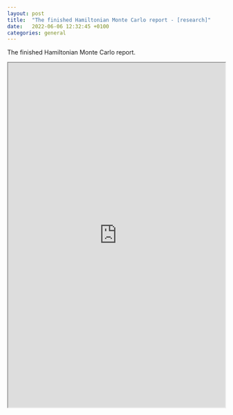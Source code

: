 ```yaml
---
layout: post
title:  "The finished Hamiltonian Monte Carlo report - [research]"
date:   2022-06-06 12:32:45 +0100
categories: general
---
```

The finished Hamiltonian Monte Carlo report.



<iframe src="https://drive.google.com/file/d/1unPDj0vLb89v5y-49ZH8iwYl86-Of5XK/preview" width="100%" height="800" scrollbar=0 view=Fit></iframe>
